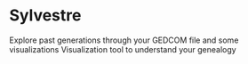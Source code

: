 # Sylvestre
Explore past generations through your GEDCOM file and some visualizations
Visualization tool to understand your genealogy